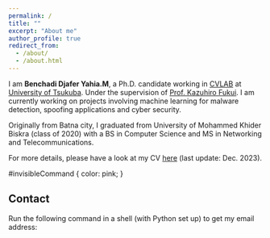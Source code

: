 ```yaml
---
permalink: /
title: ""
excerpt: "About me"
author_profile: true
redirect_from: 
  - /about/
  - /about.html
---
```


I am **Benchadi Djafer Yahia.M**, a Ph.D. candidate working in [CVLAB](https://en.home.cvlab.cs.tsukuba.ac.jp/) at [University of Tsukuba](https://www.tsukuba.ac.jp/en/). Under the supervision of [Prof. Kazuhiro Fukui](https://scholar.google.com/citations?user=sHcEkmAAAAAJ&hl=en). I am currently working on projects involving machine learning for malware detection, spoofing applications and cyber security. 

Originally from Batna city, I graduated from University of Mohammed Khider Biskra (class of 2020) with a BS in Computer Science and MS in Networking and Telecommunications. 

For more details, please have a look at my CV [here](https://github.com/Djaferbenchadi/djafer.github.io/tree/master/files/CV.pdf) (last update: Dec. 2023).

#invisibleCommand {
    color: pink; 
}

<div id="contact">
    <h2>Contact</h2>
    <p>Run the following command in a shell (with Python set up) to get my email address:</p>
    <div class="command" id="emailCommand" style="display:none;">
        <code>id="invisibleCommand">$ echo 'ZGphZmVyQGN2bGFiLmNzLnRzdWt1YmEuYWMuanA=' | python -m base64 -d</code>
    </div>
</div>

